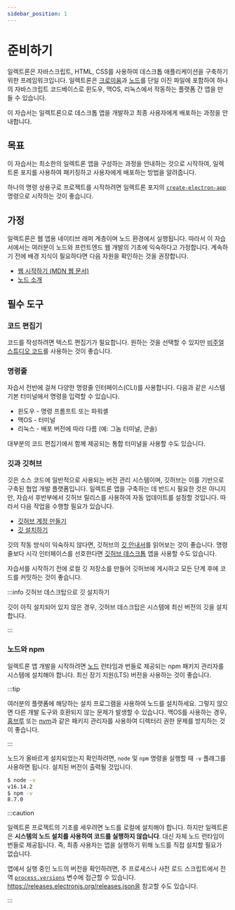 ```yaml
---
sidebar_position: 1
---
```


# 준비하기

일렉트론은 자바스크립트, HTML, CSS를 사용하여 데스크톱 애플리케이션을 구축하기 위한 프레임워크입니다. 일렉트론은 [크로미움](https://www.chromium.org/)과 [노드](https://nodejs.org/)를 단일 이진 파일에 포함하여 하나의 자바스크립트 코드베이스로 윈도우, 맥OS, 리눅스에서 작동하는 플랫폼 간 앱을 만들 수 있습니다.

이 자습서는 일렉트론으로 데스크톱 앱을 개발하고 최종 사용자에게 배포하는 과정을 안내합니다.

## 목표

이 자습서는 최소한의 일렉트론 앱을 구성하는 과정을 안내하는 것으로 시작하여, 일렉트론 포지를 사용하여 패키징하고 사용자에게 배포하는 방법을 알려줍니다.

하나의 명령 상용구로 프로젝트를 시작하려면 일렉트론 포지의 [`create-electron-app`](https://www.electronforge.io/) 명령으로 시작하는 것이 좋습니다.

## 가정

일렉트론은 웹 앱용 네이티브 래퍼 계층이며 노드 환경에서 실행됩니다. 따라서 이 자습서에서는 여러분이 노드와 프런트엔드 웹 개발의 기초에 익숙하다고 가정합니다. 계속하기 전에 배경 지식이 필요하다면 다음 자원을 확인하는 것을 권장합니다.

- [웹 시작하기 (MDN 웹 문서)](https://developer.mozilla.org/ko/docs/Learn)
- [노드 소개](https://nodejs.dev/en/learn/)

## 필수 도구

### 코드 편집기

코드를 작성하려면 텍스트 편집기가 필요합니다. 원하는 것을 선택할 수 있지만 [비주얼 스튜디오 코드](https://code.visualstudio.com/)를 사용하는 것이 좋습니다.

### 명령줄

자습서 전반에 걸쳐 다양한 명령줄 인터페이스(CLI)를 사용합니다. 다음과 같은 시스템 기본 터미널에서 명령을 입력할 수 있습니다.

- 윈도우 - 명령 프롬프트 또는 파워셸
- 맥OS - 터미널
- 리눅스 - 배포 버전에 따라 다름 (예: 그놈 터미널, 콘솔)

대부분의 코드 편집기에서 함께 제공되는 통합 터미널을 사용할 수도 있습니다.

### 깃과 깃허브

깃은 소스 코드에 일반적으로 사용되는 버전 관리 시스템이며, 깃허브는 이를 기반으로 구축된 협업 개발 플랫폼입니다. 일렉트론 앱을 구축하는 데 반드시 필요한 것은 아니지만, 자습서 후반부에서 깃허브 릴리스를 사용하여 자동 업데이트를 설정할 것입니다. 따라서 다음 작업을 수행할 필요가 있습니다.

- [깃허브 계정 만들기](https://github.com/join)
- [깃 설치하기](https://github.com/git-guides/install-git)

깃의 작동 방식이 익숙하지 않다면, 깃허브의 [깃 안내서](https://github.com/git-guides/)를 읽어보는 것이 좋습니다. 명령줄보다 시각 인터페이스를 선호한다면 [깃허브 데스크톱](https://desktop.github.com/) 앱을 사용할 수도 있습니다.

자습서를 시작하기 전에 로컬 깃 저장소를 만들어 깃허브에 게시하고 모든 단계 후에 코드를 커밋하는 것이 좋습니다.

:::info 깃허브 데스크탑으로 깃 설치하기

깃이 아직 설치되어 있지 않은 경우, 깃허브 데스크탑은 시스템에 최신 버전의 깃을 설치합니다.

:::

### 노드와 npm

일렉트론 앱 개발을 시작하려면 [노드](https://nodejs.org/en/download/) 런타임과 번들로 제공되는 npm 패키지 관리자를 시스템에 설치해야 합니다. 최신 장기 지원(LTS) 버전을 사용하는 것이 좋습니다.

:::tip

여러분의 플랫폼에 해당하는 설치 프로그램을 사용하여 노드를 설치하세요. 그렇지 않으면 다른 개발 도구와 호환되지 않는 문제가 발생할 수 있습니다. 맥OS를 사용하는 경우, [홈브루](https://brew.sh/) 또는 [nvm](https://github.com/nvm-sh/nvm)과 같은 패키지 관리자를 사용하여 디렉터리 권한 문제를 방지하는 것이 좋습니다.

:::

노드가 올바르게 설치되었는지 확인하려면, `node` 및 `npm` 명령을 실행할 때 `-v` 플래그를 사용하면 됩니다. 설치된 버전이 출력될 것입니다.

```sh
$ node -v
v16.14.2
$ npm -v
8.7.0
```

:::caution

일렉트론 프로젝트의 기초를 세우려면 노드를 로컬에 설치해야 합니다. 하지만 일렉트론은 **시스템의 노드 설치를 사용하여 코드를 실행하지 않습니다**. 대신 자체 노드 런타임이 번들로 제공됩니다. 즉, 최종 사용자는 앱을 실행하기 위해 노드를 직접 설치할 필요가 없습니다.

앱에서 실행 중인 노드의 버전을 확인하려면, 주 프로세스나 사전 로드 스크립트에서 전역 [`process.versions`](https://nodejs.org/api/process.html#processversions) 변수에 접근할 수 있습니다. https://releases.electronjs.org/releases.json을 참고할 수도 있습니다.

:::